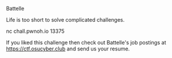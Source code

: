 Battelle

Life is too short to solve complicated challenges.

nc chall.pwnoh.io 13375

If you liked this challenge then check out Battelle's job postings at https://ctf.osucyber.club and send us your resume.
